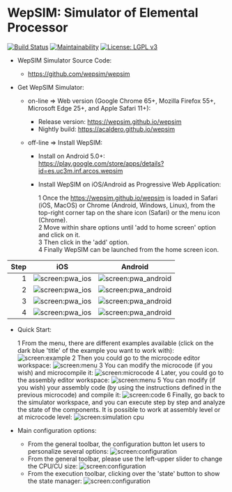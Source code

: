 # WepSIM: Simulator of Elemental Processor 


[![Build Status](https://travis-ci.org/acaldero/wepsim.svg?branch=master)](https://travis-ci.org/acaldero/wepsim)
[![Maintainability](https://api.codeclimate.com/v1/badges/9efc2957158b5c67f775/maintainability)](https://codeclimate.com/github/acaldero/wepsim/maintainability)
 [![License: LGPL v3](https://img.shields.io/badge/License-LGPL%20v3-blue.svg)](https://www.gnu.org/licenses/lgpl-3.0)
 

+ WepSIM Simulator Source Code:

   * https://github.com/wepsim/wepsim

+ Get WepSIM Simulator:

   * on-line => Web version (Google Chrome 65+, Mozilla Firefox 55+, Microsoft Edge 25+, and Apple Safari 11+):
     * Release version: https://wepsim.github.io/wepsim
     * Nightly build: https://acaldero.github.io/wepsim

   * off-line => Install WepSIM:
     * Install on Android 5.0+: <br/> 
https://play.google.com/store/apps/details?id=es.uc3m.inf.arcos.wepsim

     * Install WepSIM on iOS/Android as Progressive Web Application:

       1 Once the https://wepsim.github.io/wepsim is loaded in Safari (iOS, MacOS) or Chrome (Android, Windows, Linux), from the top-right corner tap on the share icon (Safari) or the menu icon (Chrome). <br>
       2 Move within share options until 'add to home screen' option and click on it. <br>
       3 Then click in the 'add' option. <br>
       4 Finally WepSIM can be launched from the home screen icon.

Step   | iOS                       |  Android
------:|:-------------------------:|:-------------------------:
1    | ![screen:pwa_ios](https://raw.githubusercontent.com/wepsim/wepsim/master/docs/pwa/pwa_ios001.jpg) | ![screen:pwa_android](https://raw.githubusercontent.com/wepsim/wepsim/master/docs/pwa/pwa_android001.jpg)
2    | ![screen:pwa_ios](https://raw.githubusercontent.com/wepsim/wepsim/master/docs/pwa/pwa_ios002.jpg) | ![screen:pwa_android](https://raw.githubusercontent.com/wepsim/wepsim/master/docs/pwa/pwa_android002.jpg)
3    | ![screen:pwa_ios](https://raw.githubusercontent.com/wepsim/wepsim/master/docs/pwa/pwa_ios003.jpg) | ![screen:pwa_android](https://raw.githubusercontent.com/wepsim/wepsim/master/docs/pwa/pwa_android003.jpg)
4    | ![screen:pwa_ios](https://raw.githubusercontent.com/wepsim/wepsim/master/docs/pwa/pwa_ios004.jpg) | ![screen:pwa_android](https://raw.githubusercontent.com/wepsim/wepsim/master/docs/pwa/pwa_android004.jpg)         


+ Quick Start:

   1 From the menu, there are different examples available (click on the dark blue 'title' of the example you want to work with):
     ![screen:example](https://raw.githubusercontent.com/wepsim/wepsim/master/help/simulator/simulator015.jpg)
   2 Then you could go to the microcode editor workspace: 
     ![screen:menu](https://raw.githubusercontent.com/wepsim/wepsim/master/help/simulator/firmware001.jpg)
   3 You can modify the microcode (if you wish) and microcompile it: 
     ![screen:microcode](https://raw.githubusercontent.com/wepsim/wepsim/master/help/simulator/firmware002.jpg)
   4 Later, you could go to the assembly editor workspace: 
     ![screen:menu](https://raw.githubusercontent.com/wepsim/wepsim/master/help/simulator/assembly002.jpg)
   5 You can modify (if you wish) your assembly code (by using the instructions defined in the previous microcode) and compile it: 
     ![screen:code](https://raw.githubusercontent.com/wepsim/wepsim/master/help/simulator/assembly003.jpg)
   6 Finally, go back to the simulator workspace, and you can execute step by step and analyze the state of the components.
     It is possible to work at assembly level or at microcode level: 
     ![screen:simulation cpu](https://raw.githubusercontent.com/wepsim/wepsim/master/tutorials/welcome/simulation_xinstruction.gif)

+ Main configuration options:

   + From the general toolbar, the configuration button let users to personalize several options:
     ![screen:configuration](https://raw.githubusercontent.com/wepsim/wepsim/master/tutorials/welcome/config_usage.gif)
   + From the general toolbar, please use the left-upper slider to change the CPU/CU size:
     ![screen:configuration](https://raw.githubusercontent.com/wepsim/wepsim/master/help/simulator/simulator013.jpg)
   + From the execution toolbar, clicking over the 'state' button to show the state manager:
     ![screen:configuration](https://github.com/wepsim/wepsim/blob/master/tutorials/welcome/states_usage.gif)

